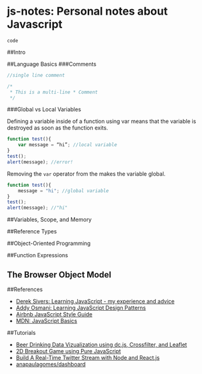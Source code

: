 # js-notes: Personal notes about Javascript

```
code
```

##Intro

##Language Basics
###Comments
```javascript
//single line comment
```

```javascript
/* * This is a multi-line * Comment */
```

###Global vs Local Variables

Defining a variable inside of a function using var means that the variable is destroyed as soon as the function exits.

```javascript
function test(){	var message = “hi”; //local variable}test();alert(message); //error!
```

Removing the ```var``` operator from the makes the variable global. 

```javascript
function test(){	message = "hi"; //global variable}test();alert(message); //"hi"
```

##Variables, Scope, and Memory

##Reference Types

##Object-Oriented Programming

##Function Expressions

## The Browser Object Model

##References

* [Derek Sivers: Learning JavaScript - my experience and advice](https://sivers.org/learn-js)
* [Addy Osmani: Learning JavaScript Design Patterns](https://addyosmani.com/resources/essentialjsdesignpatterns/book/)
* [Airbnb JavaScript Style Guide](https://github.com/airbnb/javascript)
* [MDN: JavaScript Basics](https://developer.mozilla.org/en-US/Learn/Getting_started_with_the_web/JavaScript_basics)


##Tutorials
* [Beer Drinking Data Vizualization using dc.js, Crossfilter, and Leaflet](https://github.com/austinlyons/dcjs-leaflet-untappd)
* [2D Breakout Game using Pure JavaScript](https://developer.mozilla.org/en-US/docs/Games/Workflows/2D_Breakout_game_pure_JavaScript)
* [Build A Real-Time Twitter Stream with Node and React.js](https://scotch.io/tutorials/build-a-real-time-twitter-stream-with-node-and-react-js)
* [anapaulagomes/dashboard](https://github.com/anapaulagomes/dashboard)
